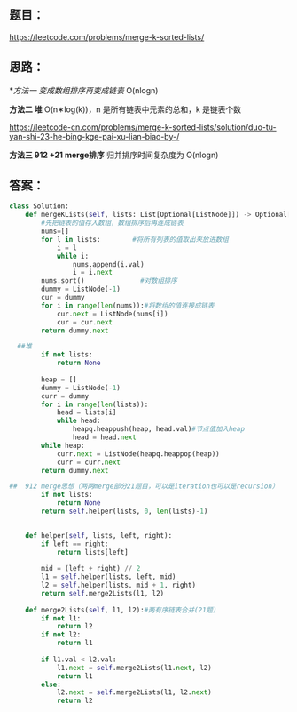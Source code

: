 ## 题目：
https://leetcode.com/problems/merge-k-sorted-lists/

## 思路：

**方法一 变成数组排序再变成链表*
O(nlogn)

**方法二 堆**
O(n∗log(k))，n 是所有链表中元素的总和，k 是链表个数

https://leetcode-cn.com/problems/merge-k-sorted-lists/solution/duo-tu-yan-shi-23-he-bing-kge-pai-xu-lian-biao-by-/

**方法三 912 +21 merge排序**
归并排序时间复杂度为 O(nlogn)


## 答案：
```python
class Solution:
    def mergeKLists(self, lists: List[Optional[ListNode]]) -> Optional[ListNode]:
        #先把链表的值存入数组，数组排序后再连成链表
        nums=[]
        for l in lists:        #将所有列表的值取出来放进数组
            i = l
            while i:
                nums.append(i.val)
                i = i.next
        nums.sort()              #对数组排序
        dummy = ListNode(-1)
        cur = dummy
        for i in range(len(nums)):#将数组的值连接成链表
            cur.next = ListNode(nums[i])
            cur = cur.next
        return dummy.next

```
```python
  ##堆
        if not lists:
            return None
        
        heap = []
        dummy = ListNode(-1)
        curr = dummy
        for i in range(len(lists)):
            head = lists[i]
            while head:
                heapq.heappush(heap, head.val)#节点值加入heap
                head = head.next
        while heap:
            curr.next = ListNode(heapq.heappop(heap))
            curr = curr.next
        return dummy.next

```
```python
##  912 merge思想（两两merge部分21题目，可以是iteration也可以是recursion）
        if not lists:
            return None
        return self.helper(lists, 0, len(lists)-1)
        

    def helper(self, lists, left, right):
        if left == right:
            return lists[left]
     
        mid = (left + right) // 2
        l1 = self.helper(lists, left, mid)
        l2 = self.helper(lists, mid + 1, right)
        return self.merge2Lists(l1, l2)
    
    def merge2Lists(self, l1, l2):#两有序链表合并(21题)
        if not l1:
            return l2
        if not l2:
            return l1
        
        if l1.val < l2.val:
            l1.next = self.merge2Lists(l1.next, l2)
            return l1
        else:
            l2.next = self.merge2Lists(l1, l2.next)
            return l2



```

